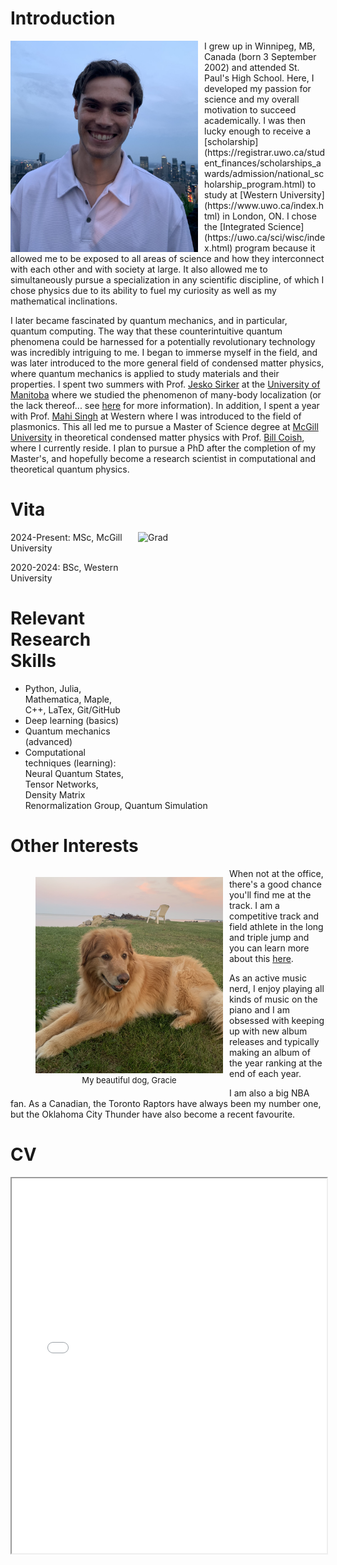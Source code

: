 # Introduction

<img src="./media/headshot2.jpg" alt="Headshot2" style="height:338px; width:300px; float:left; margin-right:10px;"> 
I grew up in Winnipeg, MB, Canada (born 3 September 2002) and attended St. Paul's High School. Here, I developed my passion for science and my overall motivation to succeed academically. I was then lucky enough to receive a [scholarship](https://registrar.uwo.ca/student_finances/scholarships_awards/admission/national_scholarship_program.html) to study at [Western University](https://www.uwo.ca/index.html) in London, ON. I chose the [Integrated Science](https://uwo.ca/sci/wisc/index.html) program because it allowed me to be exposed to all areas of science and how they interconnect with each other and with society at large. It also allowed me to simultaneously pursue a specialization in any scientific discipline, of which I chose physics due to its ability to fuel my curiosity as well as my mathematical inclinations. 

I later became fascinated by quantum mechanics, and in particular, quantum computing. The way that these counterintuitive quantum phenomena could be harnessed for a potentially revolutionary technology was incredibly intriguing to me. I began to immerse myself in the field, and was later introduced to the more general field of condensed matter physics, where quantum mechanics is applied to study materials and their properties. I spent two summers with Prof. [Jesko Sirker](http://drop.physics.umanitoba.ca/~jsirker/Dokuwiki/doku.php?id=home) at the [University of Manitoba](https://umanitoba.ca/) where we studied the phenomenon of many-body localization (or the lack thereof... see [here](/docs/research/highlights/MBL/index.md) for more information). In addition, I spent a year with Prof. [Mahi Singh](https://physics.uwo.ca/~msingh/) at Western where I was introduced to the field of plasmonics. This all led me to pursue a Master of Science degree at [McGill University](https://www.mcgill.ca/) in theoretical condensed matter physics with Prof. [Bill Coish](https://www.physics.mcgill.ca/~coish/), where I currently reside. I plan to pursue a PhD after the completion of my Master's, and hopefully become a research scientist in computational and theoretical quantum physics.

# Vita

<img src="./media/gradsuit.jpg" alt="Grad" style="height:413px; width:300px; float:right; margin-left:10px;">

2024-Present: MSc, McGill University

2020-2024: BSc, Western University

# Relevant Research Skills

- Python, Julia, Mathematica, Maple, C++, LaTex, Git/GitHub
- Deep learning (basics)
- Quantum mechanics (advanced)
- Computational techniques (learning): Neural Quantum States, Tensor Networks, Density Matrix Renormalization Group, Quantum Simulation

# Other Interests

<figure style="float:left; margin-right:10px; width:300px; text-align:center;">
    <img src="./media/gracie.jpg" alt="Gracie" style="height:314px; width:300px;">
    <figcaption style="font-size:small;">My beautiful dog, Gracie</figcaption>
</figure>

When not at the office, there's a good chance you'll find me at the track. I am a competitive track and field athlete in the long and triple jump and you can learn more about this [here](./track.md).

As an active music nerd, I enjoy playing all kinds of music on the piano and I am obsessed with keeping up with new album releases and typically making an album of the year ranking at the end of each year.

I am also a big NBA fan. As a Canadian, the Toronto Raptors have always been my number one, but the Oklahoma City Thunder have also become a recent favourite.





# CV

<!-- How to embed a PDF -->
<iframe width="100%" height="600" src="./media/CV_Nov_2024.pdf">